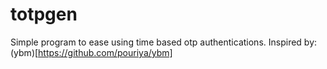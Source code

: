 # totpgen
Simple program to ease using time based otp authentications.
Inspired by: (ybm)[https://github.com/pouriya/ybm]
